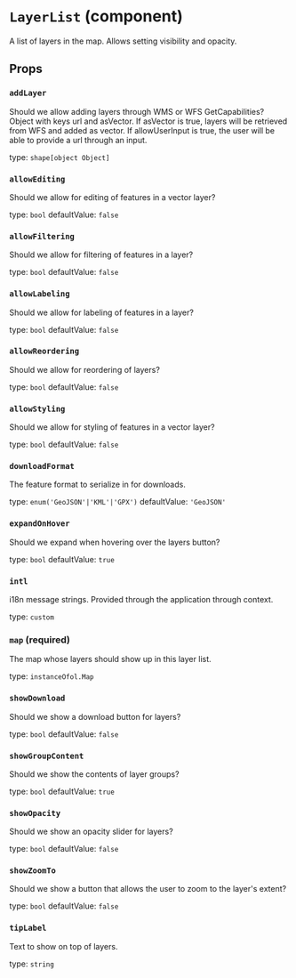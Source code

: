 `LayerList` (component)
=======================

A list of layers in the map. Allows setting visibility and opacity.

Props
-----

### `addLayer`

Should we allow adding layers through WMS or WFS GetCapabilities?
Object with keys url and asVector.
If asVector is true, layers will be retrieved from WFS and added as vector.
If allowUserInput is true, the user will be able to provide a url through an input.

type: `shape[object Object]`


### `allowEditing`

Should we allow for editing of features in a vector layer?

type: `bool`
defaultValue: `false`


### `allowFiltering`

Should we allow for filtering of features in a layer?

type: `bool`
defaultValue: `false`


### `allowLabeling`

Should we allow for labeling of features in a layer?

type: `bool`
defaultValue: `false`


### `allowReordering`

Should we allow for reordering of layers?

type: `bool`
defaultValue: `false`


### `allowStyling`

Should we allow for styling of features in a vector layer?

type: `bool`
defaultValue: `false`


### `downloadFormat`

The feature format to serialize in for downloads.

type: `enum('GeoJSON'|'KML'|'GPX')`
defaultValue: `'GeoJSON'`


### `expandOnHover`

Should we expand when hovering over the layers button?

type: `bool`
defaultValue: `true`


### `intl`

i18n message strings. Provided through the application through context.

type: `custom`


### `map` (required)

The map whose layers should show up in this layer list.

type: `instanceOfol.Map`


### `showDownload`

Should we show a download button for layers?

type: `bool`
defaultValue: `false`


### `showGroupContent`

Should we show the contents of layer groups?

type: `bool`
defaultValue: `true`


### `showOpacity`

Should we show an opacity slider for layers?

type: `bool`
defaultValue: `false`


### `showZoomTo`

Should we show a button that allows the user to zoom to the layer's extent?

type: `bool`
defaultValue: `false`


### `tipLabel`

Text to show on top of layers.

type: `string`

